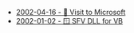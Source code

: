 * [2002-04-16 - 📝 Visit to Microsoft](04/microsoft)
* [2002-01-02 - 🪟 SFV DLL for VB](/dev/c/sfv-dll)
